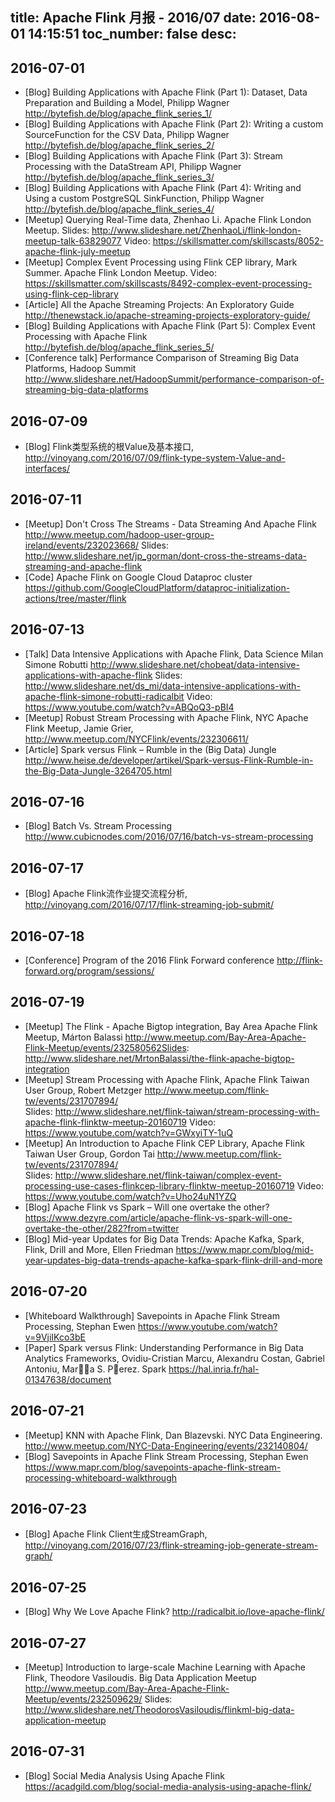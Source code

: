 title: Apache Flink 月报 - 2016/07
date: 2016-08-01 14:15:51
toc_number: false
desc:
---

## 2016-07-01

- [Blog] Building Applications with Apache Flink (Part 1): Dataset, Data Preparation and Building a Model, Philipp Wagner http://bytefish.de/blog/apache_flink_series_1/
- [Blog] Building Applications with Apache Flink (Part 2): Writing a custom SourceFunction for the CSV Data, Philipp Wagner http://bytefish.de/blog/apache_flink_series_2/
- [Blog] Building Applications with Apache Flink (Part 3): Stream Processing with the DataStream API, Philipp Wagner  http://bytefish.de/blog/apache_flink_series_3/
- [Blog] Building Applications with Apache Flink (Part 4): Writing and Using a custom PostgreSQL SinkFunction, Philipp Wagner http://bytefish.de/blog/apache_flink_series_4/
- [Meetup] Querying Real-Time data, Zhenhao Li. Apache Flink London Meetup. 
  Slides: http://www.slideshare.net/ZhenhaoLi/flink-london-meetup-talk-63829077 
  Video: https://skillsmatter.com/skillscasts/8052-apache-flink-july-meetup
- [Meetup] Complex Event Processing using Flink CEP library, Mark Summer. Apache Flink London Meetup. Video: https://skillsmatter.com/skillscasts/8492-complex-event-processing-using-flink-cep-library
- [Article] All the Apache Streaming Projects: An Exploratory Guide http://thenewstack.io/apache-streaming-projects-exploratory-guide/
- [Blog] Building Applications with Apache Flink (Part 5): Complex Event Processing with Apache Flink http://bytefish.de/blog/apache_flink_series_5/
- [Conference talk]   Performance Comparison of Streaming Big Data Platforms, Hadoop Summit http://www.slideshare.net/HadoopSummit/performance-comparison-of-streaming-big-data-platforms

<!--more-->

## 2016-07-09
- [Blog] Flink类型系统的根Value及基本接口, http://vinoyang.com/2016/07/09/flink-type-system-Value-and-interfaces/

## 2016-07-11
- [Meetup] Don't Cross The Streams - Data Streaming And Apache Flink http://www.meetup.com/hadoop-user-group-ireland/events/232023668/ Slides: http://www.slideshare.net/jp_gorman/dont-cross-the-streams-data-streaming-and-apache-flink
- [Code] Apache Flink on Google Cloud Dataproc cluster https://github.com/GoogleCloudPlatform/dataproc-initialization-actions/tree/master/flink

## 2016-07-13
- [Talk] Data Intensive Applications with Apache Flink, Data Science Milan Simone Robutti http://www.slideshare.net/chobeat/data-intensive-applications-with-apache-flink Slides: http://www.slideshare.net/ds_mi/data-intensive-applications-with-apache-flink-simone-robutti-radicalbit Video: https://www.youtube.com/watch?v=ABQoQ3-pBI4
- [Meetup] Robust Stream Processing with Apache Flink, NYC Apache Flink Meetup, Jamie Grier, http://www.meetup.com/NYCFlink/events/232306611/
- [Article] Spark versus Flink – Rumble in the (Big Data) Jungle http://www.heise.de/developer/artikel/Spark-versus-Flink-Rumble-in-the-Big-Data-Jungle-3264705.html

## 2016-07-16
- [Blog] Batch Vs. Stream Processing  http://www.cubicnodes.com/2016/07/16/batch-vs-stream-processing

## 2016-07-17
- [Blog] Apache Flink流作业提交流程分析, http://vinoyang.com/2016/07/17/flink-streaming-job-submit/

## 2016-07-18
- [Conference] Program of the 2016 Flink Forward conference http://flink-forward.org/program/sessions/
 
## 2016-07-19
- [Meetup] The Flink - Apache Bigtop integration, Bay Area Apache Flink Meetup, Márton Balassi http://www.meetup.com/Bay-Area-Apache-Flink-Meetup/events/232580562Slides: http://www.slideshare.net/MrtonBalassi/the-flink-apache-bigtop-integration
- [Meetup] Stream Processing with Apache Flink, Apache Flink Taiwan User Group, Robert Metzger 
  http://www.meetup.com/flink-tw/events/231707894/  
  Slides: http://www.slideshare.net/flink-taiwan/stream-processing-with-apache-flink-flinktw-meetup-20160719 
  Video: https://www.youtube.com/watch?v=GWxyiTY-1uQ
- [Meetup] An Introduction to Apache Flink CEP Library, Apache Flink Taiwan User Group, Gordon Tai http://www.meetup.com/flink-tw/events/231707894/    
  Slides: http://www.slideshare.net/flink-taiwan/complex-event-processing-use-cases-flinkcep-library-flinktw-meetup-20160719 
  Video: https://www.youtube.com/watch?v=Uho24uN1YZQ
- [Blog] Apache Flink vs Spark – Will one overtake the other? https://www.dezyre.com/article/apache-flink-vs-spark-will-one-overtake-the-other/282?from=twitter
- [Blog] Mid-year Updates for Big Data Trends: Apache Kafka, Spark, Flink, Drill and More, Ellen Friedman https://www.mapr.com/blog/mid-year-updates-big-data-trends-apache-kafka-spark-flink-drill-and-more

## 2016-07-20
- [Whiteboard Walkthrough] Savepoints in Apache Flink Stream Processing, Stephan Ewen https://www.youtube.com/watch?v=9VjiIKco3bE
- [Paper] Spark versus Flink: Understanding Performance in Big Data Analytics Frameworks, Ovidiu-Cristian Marcu, Alexandru Costan, Gabriel Antoniu, Mara S. Perez. Spark https://hal.inria.fr/hal-01347638/document

## 2016-07-21
- [Meetup] KNN with Apache Flink,  Dan Blazevski. NYC Data Engineering. http://www.meetup.com/NYC-Data-Engineering/events/232140804/
- [Blog] Savepoints in Apache Flink Stream Processing, Stephan Ewen https://www.mapr.com/blog/savepoints-apache-flink-stream-processing-whiteboard-walkthrough

## 2016-07-23
- [Blog] Apache Flink Client生成StreamGraph, http://vinoyang.com/2016/07/23/flink-streaming-job-generate-stream-graph/

## 2016-07-25
- [Blog] Why We Love Apache Flink? http://radicalbit.io/love-apache-flink/

## 2016-07-27
- [Meetup] Introduction to large-scale Machine Learning with Apache Flink,  Theodore Vasiloudis. Big Data Application Meetup  
  http://www.meetup.com/Bay-Area-Apache-Flink-Meetup/events/232509629/ 
  Slides: http://www.slideshare.net/TheodorosVasiloudis/flinkml-big-data-application-meetup

## 2016-07-31
- [Blog] Social Media Analysis Using Apache Flink  https://acadgild.com/blog/social-media-analysis-using-apache-flink/